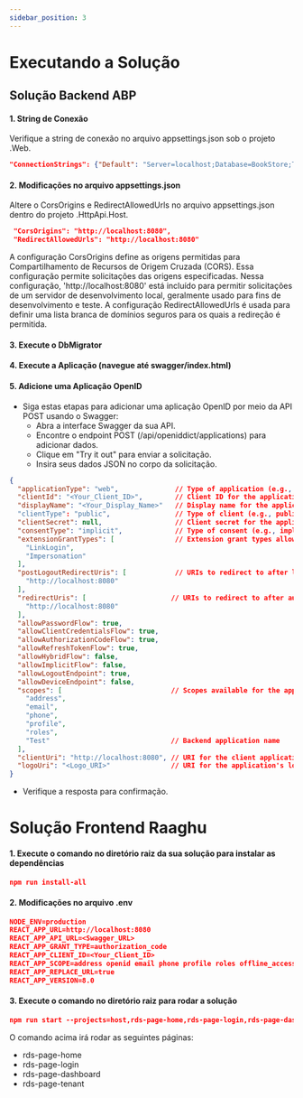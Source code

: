```yaml
---
sidebar_position: 3
---
```


# Executando a Solução
## Solução Backend ABP

#### 1. String de Conexão

Verifique a string de conexão no arquivo appsettings.json sob o projeto .Web.
````json
"ConnectionStrings": {"Default": "Server=localhost;Database=BookStore;Trusted_Connection=True"}
````


#### 2. Modificações no arquivo appsettings.json
Altere o CorsOrigins e RedirectAllowedUrls no arquivo appsettings.json dentro do projeto .HttpApi.Host.


````json
 "CorsOrigins": "http://localhost:8080",
 "RedirectAllowedUrls": "http://localhost:8080"
````

A configuração CorsOrigins define as origens permitidas para Compartilhamento de Recursos de Origem Cruzada (CORS). Essa configuração permite solicitações das origens especificadas.
Nessa configuração, 'http://localhost:8080' está incluído para permitir solicitações de um servidor de desenvolvimento local, geralmente usado para fins de desenvolvimento e teste.
A configuração RedirectAllowedUrls é usada para definir uma lista branca de domínios seguros para os quais a redireção é permitida.

#### 3. Execute o DbMigrator
#### 4. Execute a Aplicação (navegue até swagger/index.html)
#### 5. Adicione uma Aplicação OpenID
- Siga estas etapas para adicionar uma aplicação OpenID por meio da API POST usando o Swagger:
  - Abra a interface Swagger da sua API.
  - Encontre o endpoint POST (/api/openiddict/applications) para adicionar dados.
  - Clique em "Try it out" para enviar a solicitação.
  - Insira seus dados JSON no corpo da solicitação.


````json
{
  "applicationType": "web",              // Type of application (e.g., web, mobile)
  "clientId": "<Your_Client_ID>",        // Client ID for the application
  "displayName": "<Your_Display_Name>"   // Display name for the application
  "clientType": "public",                // Type of client (e.g., public, confidential)
  "clientSecret": null,                  // Client secret for the application
  "consentType": "implicit",             // Type of consent (e.g., implicit, explicit,external, systematic)
  "extensionGrantTypes": [               // Extension grant types allowed
    "LinkLogin",
    "Impersonation"
  ],
  "postLogoutRedirectUris": [            // URIs to redirect to after logout
    "http://localhost:8080"
  ],
  "redirectUris": [                     // URIs to redirect to after authorization
    "http://localhost:8080"
  ],
  "allowPasswordFlow": true,
  "allowClientCredentialsFlow": true,
  "allowAuthorizationCodeFlow": true,
  "allowRefreshTokenFlow": true,
  "allowHybridFlow": false,
  "allowImplicitFlow": false,
  "allowLogoutEndpoint": true,
  "allowDeviceEndpoint": false,
  "scopes": [                           // Scopes available for the application
    "address",
    "email",
    "phone",
    "profile",
    "roles",
    "Test"                              // Backend application name
  ],
  "clientUri": "http://localhost:8080", // URI for the client application
  "logoUri": "<Logo_URI>"               // URI for the application's logo
}
````

   - Verifique a resposta para confirmação.

# Solução Frontend Raaghu
#### 1. Execute o comando no diretório raiz da sua solução para instalar as dependências

````json
npm run install-all
````

#### 2. Modificações no arquivo .env

````json
NODE_ENV=production
REACT_APP_URL=http://localhost:8080
REACT_APP_API_URL=<Swagger_URL>
REACT_APP_GRANT_TYPE=authorization_code
REACT_APP_CLIENT_ID=<Your_Client_ID>
REACT_APP_SCOPE=address openid email phone profile roles offline_access <Backend_Application_Name>
REACT_APP_REPLACE_URL=true
REACT_APP_VERSION=8.0
````

#### 3. Execute o comando no diretório raiz para rodar a solução

````json
npm run start --projects=host,rds-page-home,rds-page-login,rds-page-dashboard,rds-page-tenant
````

O comando acima irá rodar as seguintes páginas:
- rds-page-home
- rds-page-login
- rds-page-dashboard
- rds-page-tenant